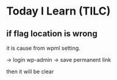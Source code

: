 # Today I Learn (TILC)

## if flag location is wrong

it is cause from wpml setting. 

→ login wp-admin → save permanent link 

then it will be clear

